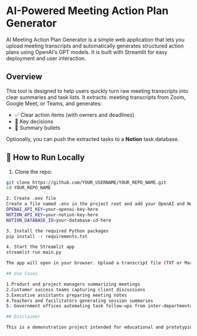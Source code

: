 # AI-Powered Meeting Action Plan Generator

AI Meeting Action Plan Generator is a simple web application that lets you upload meeting transcripts and automatically generates structured action plans using OpenAI's GPT models. It is built with Streamlit for easy deployment and user interaction.

## Overview
This tool is designed to help users quickly turn raw meeting transcripts into clear summaries and task lists. 
It extracts: meeting transcripts from Zoom, Google Meet, or Teams, and generates:

- ✅ Clear action items (with owners and deadlines)
- 🧠 Key decisions
- 📝 Summary bullets

Optionally, you can push the extracted tasks to a **Notion** task database.

## 🚀 How to Run Locally

1. Clone the repo:
```bash
git clone https://github.com/YOUR_USERNAME/YOUR_REPO_NAME.git
cd YOUR_REPO_NAME

2. Create .env file
Create a file named .env in the project root and add your OpenAI and Notion API keys in the following format:
OPENAI_API_KEY=your-openai-key-here
NOTION_API_KEY=your-notion-key-here
NOTION_DATABASE_ID=your-database-id-here

3. Install the required Python packages
pip install -r requirements.txt

4. Start the Streamlit app
streamlit run main.py

The app will open in your browser. Upload a transcript file (TXT or Markdown), and it will display a structured action plan. You can optionally push the tasks to Notion with a single click.

## Use Cases

1.Product and project managers summarizing meetings
2.Customer success teams capturing client discussions
3.Executive assistants preparing meeting notes
4.Teachers and facilitators generating session summaries
5. Government offices automating task follow-ups from inter-departmental meetings

## Disclaimer

This is a demonstration project intended for educational and prototyping purposes. It is not yet optimized for production use. Please handle all API keys securely and avoid uploading sensitive or confidential transcripts without proper safeguards.
